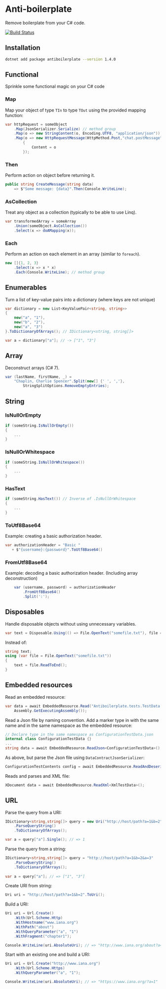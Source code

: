 # Anti-boilerplate

Remove boilerplate from your C# code.

[![Build Status](https://dev.azure.com/vidarkongsli/vidarkongsli/_apis/build/status/vidarkongsli.antiboilerplateextensions?branchName=master)](https://dev.azure.com/vidarkongsli/vidarkongsli/_build/latest?definitionId=1?branchName=master)

## Installation

```bash
dotnet add package antiboilerplate --version 1.4.0
```

## Functional

Sprinkle some    functional magic on your C# code

### Map

Map your object of type `TIn` to type `TOut` using the provided mapping function:

```csharp
var httpRequest = someObject
    .Map(JsonSerializer.Serialize) // method group
    .Map(o => new StringContent(o, Encoding.UTF8, "application/json"))
    .Map(o => new HttpRequestMessage(HttpMethod.Post,"chat.postMessage")
        {
            Content = o
        });
```

### Then

Perform action on object before returning it.

```csharp
public string CreateMessage(string data)
    => $"Some message: {data}".Then(Console.WriteLine);
```

### AsCollection

Treat any object as a collection (typically to be able to use Linq).

```csharp
var transformedArray = someArray
    .Union(someObject.AsCollection())
    .Select(x => doAMapping(x));
```

### Each

Perform an action on each element in an array (similar to `foreach`).

```csharp
new []{1, 2, 3}
    .Select(x => x * x)
    .Each(Console.WriteLine); // method group
```

## Enumerables

Turn a list of key-value pairs into a dictionary (where keys are not unique)

```csharp
var dictionary = new List<KeyValuePair<string, string>>
{
    new("a", "1"),
    new("b", "2"),
    new("a", "3")
}.ToDictionaryOfArrays(); // IDictionary<string, string[]>

var a = dictionary["a"]; // -> ["1", "3"]
```

## Array

Deconstruct arrays (C# 7).

```csharp
var (lastName, firstName, _) =
    "Chaplin, Charlie Spencer".Split(new[] {' ', ','},
        StringSplitOptions.RemoveEmptyEntries);
```

## String

### IsNullOrEmpty

```csharp
if (someString.IsNullOrEmpty())
{
    ...
}
```

### IsNullOrWhitespace

```csharp
if (someString.IsNullOrWhitespace())
{
    ...
}
```

### HasText

```csharp
if (someString.HasText()) // Inverse of .IsNullOrWhitespace
{
    ...
}
```

### ToUtf8Base64

Example: creating a basic authorization header.

```csharp
var authorizationHeader = "Basic "
   + $"{username}:{password}".ToUtf8Base64()
```

### FromUtf8Base64

Example: decoding a basic authorization header. (Including array deconstruction)

```csharp
    var (username, password) = authorizationHeader
        .FromUtf8Base64()
        .Split(':');
```

## Disposables

Handle disposable objects without using unnecessary variables.

```csharp
var text = Disposable.Using(() => File.OpenText("somefile.txt"), file => file.ReadToEnd());
```

Instead of:

```csharp
string text;
using (var file = File.OpenText("somefile.txt"))
{
    text = file.ReadToEnd();
}
```

## Embedded resources

Read an embedded resource:

```csharp
var data = await EmbeddedResource.Read("Antiboilerplate.tests.TestData.ConfigurationTestData.json",
    Assembly.GetExecutingAssembly());
```

Read a Json file by naming convention. Add a marker type in with the same name and in the same namespace as the embedded resource:

```csharp
// Declare type in the same namespace as ConfigurationTestData.json
internal class ConfigurationTestData {}
...
string data = await EmbeddedResource.ReadJson<ConfigurationTestData>();
```

As above, but parse the Json file using `DataContractJsonSerializer`:

```csharp
ConfigurationTestContents config = await EmbeddedResource.ReadAndDeserializeJson<ConfigurationTestData, ConfigurationTestContents>();
```

Reads and parses and XML file:

```csharp
XDocument data = await EmbeddedResource.ReadXml<XmlTestData>();
```

## URL

Parse the query from a URI:

```csharp
IDictionary<string,string[]> query = new Uri("http://host/path?a=1&b=2")
    .ParseQueryString()
    .ToDictionaryOfArrays();

var a = query["a"].Single(); // => 1
```

Parse the query from a string:

```csharp
IDictionary<string,string[]> query = "http://host/path?a=1&b=2&a=3"
    .ParseQueryString()
    .ToDictionaryOfArrays();
    
var a = query["a"]; // => ["1", "3"]
```

Create URI from string:

```csharp
Uri uri = "http://host/path?a=1&b=2".ToUri();
```

Build a URI:

```csharp
Uri uri = Url.Create()
    .With(Url.Scheme.Http)
    .WithHostname("www.iana.org")
    .WithPath("about")
    .WithQueryParameter("a", "1")
    .WithFragment("chapter1");

Console.WriteLine(uri.AbsoluteUri); // => "http://www.iana.org/about?a=1#chapter1"
```

Start with an existing one and build a URI:

```csharp
Uri uri = Url.Create("http://www.iana.org")
    .With(Url.Scheme.Https)
    .WithQueryParameter("a", "1");

Console.WriteLine(uri.AbsoluteUri); // => "https://www.iana.org/?a=1"
```
